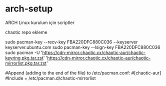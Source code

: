 # arch-setup
 ARCH Linux kurulum için scriptler
 
 
 
chaotic repo ekleme  
  
sudo pacman-key --recv-key FBA220DFC880C036 --keyserver keyserver.ubuntu.com
sudo pacman-key --lsign-key FBA220DFC880C036
sudo pacman -U 'https://cdn-mirror.chaotic.cx/chaotic-aur/chaotic-keyring.pkg.tar.zst' 'https://cdn-mirror.chaotic.cx/chaotic-aur/chaotic-mirrorlist.pkg.tar.zst'

#Append (adding to the end of the file) to /etc/pacman.conf:
#[chaotic-aur]
#Include = /etc/pacman.d/chaotic-mirrorlist
